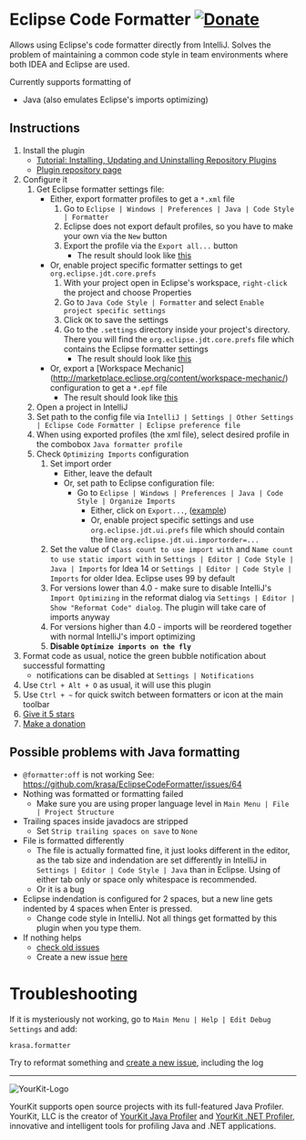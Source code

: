 # Eclipse Code Formatter [![Donate][badge-paypal-img]][badge-paypal]

Allows using Eclipse's code formatter directly from IntelliJ. Solves the problem of maintaining a common code style in team environments where both IDEA and Eclipse are used.

Currently supports formatting of 
 - Java (also emulates Eclipse's imports optimizing)
 
## Instructions ##
1. Install the plugin
   - [Tutorial: Installing, Updating and Uninstalling Repository Plugins](http://www.jetbrains.com/idea/webhelp/installing-updating-and-uninstalling-repository-plugins.html)
   - [Plugin repository page](http://plugins.jetbrains.com/plugin/?idea&id=6546)		
2. Configure it
   1. Get Eclipse formatter settings file: 
      - Either, export formatter profiles to get a `*.xml` file
         1. Go to `Eclipse | Windows | Preferences | Java | Code Style | Formatter`
         2. Eclipse does not export default profiles, so you have to make your own via the `New` button
         3. Export the profile via the `Export all...` button
            - The result should look like [this](https://github.com/krasa/EclipseCodeFormatter/blob/master/test/resources/format.xml)
      - Or, enable project specific formatter settings to get `org.eclipse.jdt.core.prefs`
         1. With your project open in Eclipse's workspace, `right-click` the project and choose Properties
         2. Go to `Java Code Style | Formatter` and select `Enable project specific settings`
         3. Click `OK` to save the settings
         4. Go to the `.settings` directory inside your project's directory. There you will find the `org.eclipse.jdt.core.prefs` file which contains the Eclipse formatter settings
            - The result should look like [this](https://github.com/krasa/EclipseCodeFormatter/blob/master/test/resources/org.eclipse.jdt.core.prefs) 
      - Or, export a [Workspace Mechanic] (http://marketplace.eclipse.org/content/workspace-mechanic/) configuration to get a `*.epf` file
         - The result should look like [this](https://github.com/krasa/EclipseCodeFormatter/blob/master/test/resources/mechanic-formatter.epf) 
   2. Open a project in IntelliJ
   3. Set path to the config file via `IntelliJ | Settings | Other Settings | Eclipse Code Formatter | Eclipse preference file`
   4. When using exported profiles (the xml file), select desired profile in the combobox `Java formatter profile`
   5. Check `Optimizing Imports` configuration
      1. Set import order
         - Either, leave the default
         - Or, set path to Eclipse configuration file:
            -  Go to `Eclipse | Windows | Preferences | Java | Code Style | Organize Imports`
               - Either, click on `Export...`, ([example](https://github.com/krasa/EclipseCodeFormatter/blob/master/test/resources/bcjur2.importorder))
               - Or, enable project specific settings and use `org.eclipse.jdt.ui.prefs` file which should contain the line `org.eclipse.jdt.ui.importorder=...`
      2. Set the value of `Class count to use import with` and `Name count to use static import with` in `Settings | Editor | Code Style | Java | Imports` for Idea 14 or `Settings | Editor | Code Style | Imports` for older Idea. Eclipse uses 99 by default
      3. For versions lower than 4.0 - make sure to disable IntelliJ's `Import Optimizing` in the reformat dialog via `Settings | Editor | Show "Reformat Code" dialog`. The plugin will take care of imports anyway
      4. For versions higher than 4.0 - imports will be reordered together with normal IntelliJ's import optimizing
      5. **Disable `Optimize imports on the fly`**
3. Format code as usual, notice the green bubble notification about successful formatting 
   -  notifications can be disabled at `Settings | Notifications`
4. Use `Ctrl + Alt + O` as usual, it will use this plugin
5. Use `Ctrl + ~` for quick switch between formatters or icon at the main toolbar
6. [Give it 5 stars](http://plugins.jetbrains.com/plugin/?idea&id=6546)
7. [Make a donation](https://www.paypal.me/VojtechKrasa)

## Possible problems with Java formatting ##
- `@formatter:off` is not working
   See: https://github.com/krasa/EclipseCodeFormatter/issues/64
- Nothing was formatted or formatting failed 
  - Make sure you are using proper language level in `Main Menu | File | Project Structure`
- Trailing spaces inside javadocs are stripped
  - Set `Strip trailing spaces on save` to `None`
- File is formatted differently
  - The file is actually formatted fine, it just looks different in the editor, as the tab size and indendation are set differently in IntelliJ in `Settings | Editor | Code Style | Java` than in Eclipse. Using of either tab only or space only whitespace is recommended.
  - Or it is a bug
- Eclipse indendation is configured for 2 spaces, but a new line gets indented by 4 spaces when Enter is pressed.
  - Change code style in IntelliJ. Not all things get formatted by this plugin when you type them.
- If nothing helps
  - [check old issues](https://github.com/krasa/eclipse-code-formatter-intellij-plugin/issues?q=is%3Aissue+is%3Aclosed)
  - Create a new issue [here](https://github.com/krasa/eclipse-code-formatter-intellij-plugin/issues/new)


# Troubleshooting #
If it is mysteriously not working, go to `Main Menu | Help | Edit Debug Settings` and add:
```
krasa.formatter
````
Try to reformat something and [create a new issue](https://github.com/krasa/eclipse-code-formatter-intellij-plugin/issues/new), including the log



------
![YourKit-Logo](https://www.yourkit.com/images/yklogo.png)

YourKit supports open source projects with its full-featured Java Profiler.
YourKit, LLC is the creator of [YourKit Java Profiler](https://www.yourkit.com/java/profiler/)
and [YourKit .NET Profiler](https://www.yourkit.com/.net/profiler/),
innovative and intelligent tools for profiling Java and .NET applications.



[badge-paypal-img]:       https://img.shields.io/badge/donate-paypal-green.svg
[badge-paypal]:           https://www.paypal.me/VojtechKrasa

